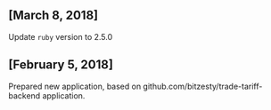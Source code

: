 ## [March 8, 2018]

Update `ruby` version to 2.5.0

## [February 5, 2018]

Prepared new application, based on github.com/bitzesty/trade-tariff-backend application.
